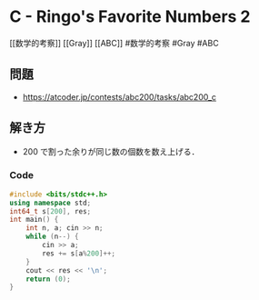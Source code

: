 # C - Ringo's Favorite Numbers 2
[[数学的考察]] [[Gray]] [[ABC]]
#数学的考察 #Gray #ABC 

## 問題
- https://atcoder.jp/contests/abc200/tasks/abc200_c

## 解き方
- 200 で割った余りが同じ数の個数を数え上げる．

### Code
```c++
#include <bits/stdc++.h>
using namespace std;
int64_t s[200], res;
int main() {
	int n, a; cin >> n;
	while (n--) {
		cin >> a;
		res += s[a%200]++;
	}
	cout << res << '\n';
	return (0);
}
```